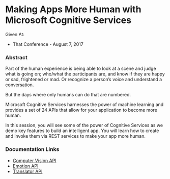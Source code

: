 # Making Apps More Human with Microsoft Cognitive Services

Given At:
* That Conference - August 7, 2017

### Abstract
Part of the human experience is being able to look at a scene and judge what is going on; who/what the participants are, and know if they are happy or sad, frightened or mad. Or recognize a person’s voice and understand a conversation.

But the days where only humans can do that are numbered.

Microsoft Cognitive Services harnesses the power of machine learning and provides a set of 24 APIs that allow for your application to become more human.

In this session, you will see some of the power of Cognitive Services as we demo key features to build an intelligent app. You will learn how to create and invoke them via REST services to make your app more human.

### Documentation Links
* [Computer Vision API](https://westus.dev.cognitive.microsoft.com/docs/services/56f91f2d778daf23d8ec6739/operations/56f91f2e778daf14a499e1fb)
* [Emotion API](https://westus.dev.cognitive.microsoft.com/docs/services/5639d931ca73072154c1ce89/operations/563b31ea778daf121cc3a5fa)
* [Translator API](http://docs.microsofttranslator.com/text-translate.html)